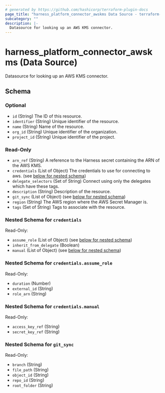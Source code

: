 ```yaml
---
# generated by https://github.com/hashicorp/terraform-plugin-docs
page_title: "harness_platform_connector_awskms Data Source - terraform-provider-harness"
subcategory: ""
description: |-
  Datasource for looking up an AWS KMS connector.
---
```


# harness_platform_connector_awskms (Data Source)

Datasource for looking up an AWS KMS connector.



<!-- schema generated by tfplugindocs -->
## Schema

### Optional

- `id` (String) The ID of this resource.
- `identifier` (String) Unique identifier of the resource.
- `name` (String) Name of the resource.
- `org_id` (String) Unique identifier of the organization.
- `project_id` (String) Unique identifier of the project.

### Read-Only

- `arn_ref` (String) A reference to the Harness secret containing the ARN of the AWS KMS.
- `credentials` (List of Object) The credentials to use for connecting to aws. (see [below for nested schema](#nestedatt--credentials))
- `delegate_selectors` (Set of String) Connect using only the delegates which have these tags.
- `description` (String) Description of the resource.
- `git_sync` (List of Object) (see [below for nested schema](#nestedatt--git_sync))
- `region` (String) The AWS region where the AWS Secret Manager is.
- `tags` (Set of String) Tags to associate with the resource.

<a id="nestedatt--credentials"></a>
### Nested Schema for `credentials`

Read-Only:

- `assume_role` (List of Object) (see [below for nested schema](#nestedobjatt--credentials--assume_role))
- `inherit_from_delegate` (Boolean)
- `manual` (List of Object) (see [below for nested schema](#nestedobjatt--credentials--manual))

<a id="nestedobjatt--credentials--assume_role"></a>
### Nested Schema for `credentials.assume_role`

Read-Only:

- `duration` (Number)
- `external_id` (String)
- `role_arn` (String)


<a id="nestedobjatt--credentials--manual"></a>
### Nested Schema for `credentials.manual`

Read-Only:

- `access_key_ref` (String)
- `secret_key_ref` (String)



<a id="nestedatt--git_sync"></a>
### Nested Schema for `git_sync`

Read-Only:

- `branch` (String)
- `file_path` (String)
- `object_id` (String)
- `repo_id` (String)
- `root_folder` (String)


